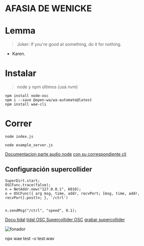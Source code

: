 AFASIA DE WENICKE
==================
# Lemma

> Joker: If you're good at something, do it for nothing.
- Karen.

# Instalar
> node y npm últimos (usá nvm)


```
npm install node-osc 
npm i --save @open-wa/wa-automate@latest
npm install wae-cli
```

# Correr
```
node index.js

node example_server.js
```

[Documentacion parte audio node](https://github.com/mohayonao/web-audio-engine)
[con su correspondiente cli](https://github.com/mohayonao/wae-cli)


## Configuración supercollider

```
SuperDirt.start;
OSCFunc.trace(false);
n = NetAddr.new("127.0.0.1", 6010);
o = OSCFunc({ arg msg, time, addr, recvPort; [msg, time, addr, recvPort].postln; }, '/ctrl')


n.sendMsg("/ctrl", "speed", 0.1);

```
[Docu tidal](http://tidalcycles.org/docs/getting-started/tidal_start/)
[tidal OSC ](https://tidalcycles.org/docs/configuration/MIDIOSC/osc/#controller-input)
[Supercollider OSC](https://doc.sccode.org/Guides/OSC_communication.html)
[grabar supercollider](http://depts.washington.edu/dxscdoc/Help/Classes/Recorder.html)

![fonador](https://upload.wikimedia.org/wikipedia/commons/thumb/9/9b/Respiratory_system_complete_no_labels.svg/568px-Respiratory_system_complete_no_labels.svg.png)


npx wae test -o test.wav
